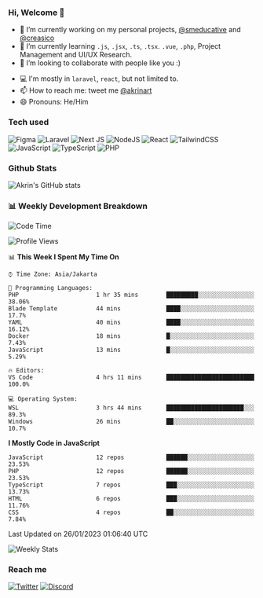 ### Hi, Welcome 👋

<!--
**akrindev/akrindev** is a ✨ _special_ ✨ repository because its `README.md` (this file) appears on your GitHub profile.

Here are some ideas to get you started:
-->


- 🔭 I’m currently working on my personal projects, [@smeducative](https://github.com/smeducative) and [@creasico](https://github.com/creasico)
- 🌱 I’m currently learning `.js`, `.jsx`, `.ts`, `.tsx`. `.vue`, `.php`, Project Management and UI/UX Research.
- 👯 I’m looking to collaborate with people like you :)
<!-- - 🤔 I’m looking for help with ... -->
- 💻 I'm mostly in `laravel`, `react`, but not limited to.
- 📫 How to reach me: tweet me [@akrinart](https://twitter.com/Akrinart)
- 😄 Pronouns: He/Him

### Tech used

![Figma](https://img.shields.io/badge/figma-%23F24E1E.svg?style=for-the-badge&logo=figma&logoColor=white)
![Laravel](https://img.shields.io/badge/laravel-%23FF2D20.svg?style=for-the-badge&logo=laravel&logoColor=white)
![Next JS](https://img.shields.io/badge/Next-black?style=for-the-badge&logo=next.js&logoColor=white)
![NodeJS](https://img.shields.io/badge/node.js-6DA55F?style=for-the-badge&logo=node.js&logoColor=white)
![React](https://img.shields.io/badge/react-%2320232a.svg?style=for-the-badge&logo=react&logoColor=%2361DAFB)
![TailwindCSS](https://img.shields.io/badge/tailwindcss-%2338B2AC.svg?style=for-the-badge&logo=tailwind-css&logoColor=white)
![JavaScript](https://img.shields.io/badge/javascript-%23323330.svg?style=for-the-badge&logo=javascript&logoColor=%23F7DF1E)
![TypeScript](https://img.shields.io/badge/typescript-%23007ACC.svg?style=for-the-badge&logo=typescript&logoColor=white)
![PHP](https://img.shields.io/badge/php-%23777BB4.svg?style=for-the-badge&logo=php&logoColor=white)



### Github Stats
![Akrin's GitHub stats](https://github-readme-stats.vercel.app/api?username=akrindev&show_icons=true&theme=react&count_private=true)

### 📊 Weekly Development Breakdown

<!--START_SECTION:waka-->
![Code Time](http://img.shields.io/badge/Code%20Time-864%20hrs%2042%20mins-blue)

![Profile Views](http://img.shields.io/badge/Profile%20Views-5-blue)

📊 **This Week I Spent My Time On** 

```text
⌚︎ Time Zone: Asia/Jakarta

💬 Programming Languages: 
PHP                      1 hr 35 mins        █████████░░░░░░░░░░░░░░░░   38.06% 
Blade Template           44 mins             ████░░░░░░░░░░░░░░░░░░░░░   17.7% 
YAML                     40 mins             ████░░░░░░░░░░░░░░░░░░░░░   16.12% 
Docker                   18 mins             █░░░░░░░░░░░░░░░░░░░░░░░░   7.43% 
JavaScript               13 mins             █░░░░░░░░░░░░░░░░░░░░░░░░   5.29%

🔥 Editors: 
VS Code                  4 hrs 11 mins       █████████████████████████   100.0%

💻 Operating System: 
WSL                      3 hrs 44 mins       ██████████████████████░░░   89.3% 
Windows                  26 mins             ██░░░░░░░░░░░░░░░░░░░░░░░   10.7%

```

**I Mostly Code in JavaScript** 

```text
JavaScript               12 repos            ██████░░░░░░░░░░░░░░░░░░░   23.53% 
PHP                      12 repos            ██████░░░░░░░░░░░░░░░░░░░   23.53% 
TypeScript               7 repos             ███░░░░░░░░░░░░░░░░░░░░░░   13.73% 
HTML                     6 repos             ███░░░░░░░░░░░░░░░░░░░░░░   11.76% 
CSS                      4 repos             ██░░░░░░░░░░░░░░░░░░░░░░░   7.84%

```



 Last Updated on 26/01/2023 01:06:40 UTC
<!--END_SECTION:waka-->

![Weekly Stats](https://github-readme-stats.vercel.app/api/wakatime?username=akrindev&theme=github_dark&layout=compact)


### Reach me
[![Twitter](https://img.shields.io/badge/Twitter-%231DA1F2.svg?style=for-the-badge&logo=Twitter&logoColor=white)](https://twitter.com/Akrinart)
[![Discord](https://img.shields.io/badge/discord-%237289DA.svg?style=for-the-badge&logo=discord&logoColor=white)
](https://discordapp.com/users/561994027054923863)
